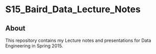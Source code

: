 # S15_Baird_Data_Lecture_Notes

## About
This repository contains my Lecture notes and presentations for Data Engineering in Spring 2015.
